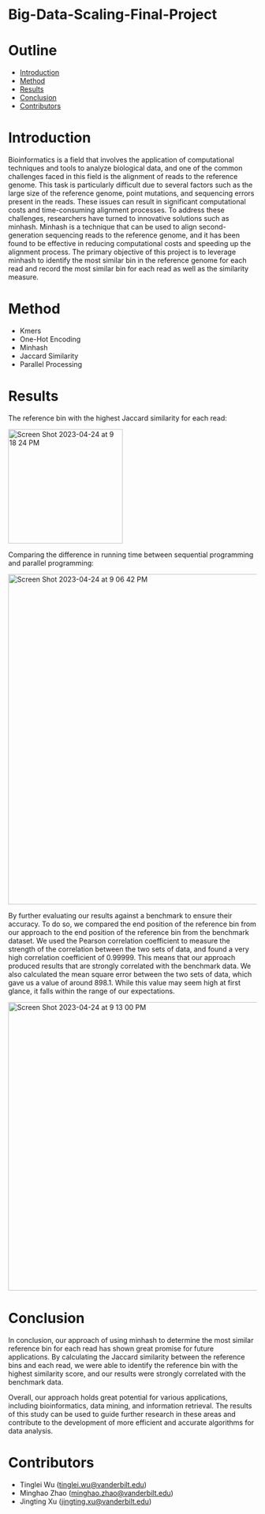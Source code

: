 # Big-Data-Scaling-Final-Project

# Outline
- [Introduction](#introduction)
- [Method](#method)
- [Results](#results)
- [Conclusion](#conclusion)
- [Contributors](#contributors)


# Introduction

Bioinformatics is a field that involves the application of computational techniques and tools to analyze biological data, and one of the common challenges faced in this field is the alignment of reads to the reference genome. This task is particularly difficult due to several factors such as the large size of the reference genome, point mutations, and sequencing errors present in the reads. These issues can result in significant computational costs and time-consuming alignment processes. To address these challenges, researchers have turned to innovative solutions such as minhash. Minhash is a technique that can be used to align second-generation sequencing reads to the reference genome, and it has been found to be effective in reducing computational costs and speeding up the alignment process. The primary objective of this project is to leverage minhash to identify the most similar bin in the reference genome for each read and record the most similar bin for each read as well as the similarity measure.

# Method

- Kmers
- One-Hot Encoding
- Minhash
- Jaccard Similarity
- Parallel Processing

# Results

The reference bin with the highest Jaccard similarity for each read: 

<img width="232" alt="Screen Shot 2023-04-24 at 9 18 24 PM" src="https://user-images.githubusercontent.com/89117508/234158189-d01a43ec-b2b8-483d-8a7d-e58ac7efa276.png">

Comparing the difference in running time between sequential programming and parallel programming: 

<img width="670" alt="Screen Shot 2023-04-24 at 9 06 42 PM" src="https://user-images.githubusercontent.com/89117508/234156991-c3448f86-ec15-40d6-8580-8f80e1b19640.png">

By further evaluating our results against a benchmark to ensure their accuracy. To do so, we compared the end position of the reference bin from our approach to the end position of the reference bin from the benchmark dataset. We used the Pearson correlation coefficient to measure the strength of the correlation between the two sets of data, and found a very high correlation coefficient of 0.99999. This means that our approach produced results that are strongly correlated with the benchmark data. We also calculated the mean square error between the two sets of data, which gave us a value of around 898.1. While this value may seem high at first glance, it falls within the range of our expectations.

<img width="585" alt="Screen Shot 2023-04-24 at 9 13 00 PM" src="https://user-images.githubusercontent.com/89117508/234158700-dce1fc8d-38d1-4740-84b2-d3b6478f3c73.png">



# Conclusion

In conclusion, our approach of using minhash to determine the most similar reference bin for each read has shown great promise for future applications. By calculating the Jaccard similarity between the reference bins and each read, we were able to identify the reference bin with the highest similarity score, and our results were strongly correlated with the benchmark data.

Overall, our approach holds great potential for various applications, including bioinformatics, data mining, and information retrieval. The results of this study can be used to guide further research in these areas and contribute to the development of more efficient and accurate algorithms for data analysis.


# Contributors

- Tinglei Wu (tinglei.wu@vanderbilt.edu)
- Minghao Zhao (minghao.zhao@vanderbilt.edu)
- Jingting Xu (jingting.xu@vanderbilt.edu)

